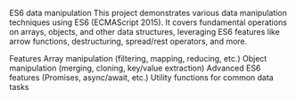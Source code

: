 ES6 data manipulation
This project demonstrates various data manipulation techniques using ES6 (ECMAScript 2015). It covers fundamental operations on arrays, objects, and other data structures, leveraging ES6 features like arrow functions, destructuring, spread/rest operators, and more.

Features
Array manipulation (filtering, mapping, reducing, etc.)
Object manipulation (merging, cloning, key/value extraction)
Advanced ES6 features (Promises, async/await, etc.)
Utility functions for common data tasks
